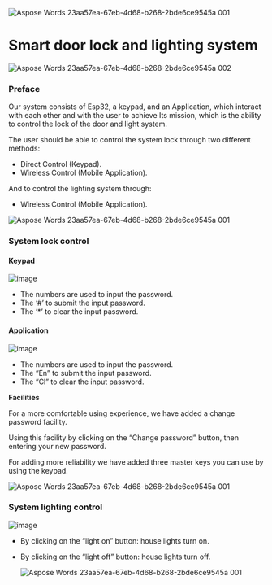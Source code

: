    ![Aspose Words 23aa57ea-67eb-4d68-b268-2bde6ce9545a 001](https://user-images.githubusercontent.com/67281513/169537986-51511757-2fba-4d86-bd4d-1a9c68764b0c.png)

# **Smart door lock and lighting system**


   ![Aspose Words 23aa57ea-67eb-4d68-b268-2bde6ce9545a 002](https://user-images.githubusercontent.com/67281513/169537785-f5509029-5c46-4ec1-9255-043106a0bbae.jpeg)


### **Preface**

Our system consists of Esp32, a keypad, and an Application, which interact with each other and with the user to achieve Its mission, which is the ability to control the lock of the door and light system.

The user should be able to control the system lock through two different methods:

- Direct Control (Keypad).
- Wireless Control (Mobile Application).

And to control the lighting system through:

- Wireless Control (Mobile Application).

![Aspose Words 23aa57ea-67eb-4d68-b268-2bde6ce9545a 001](https://user-images.githubusercontent.com/67281513/169537986-51511757-2fba-4d86-bd4d-1a9c68764b0c.png)


### **System lock control**

#### **Keypad**

![image](https://user-images.githubusercontent.com/67281513/169539273-a68dc0b1-283e-4389-a547-b8116d9c6039.png)


- The numbers are used to input the password.
- The ‘#’ to submit the input password.
- The ‘\*’ to clear the input password.

#### **Application**

![image](https://user-images.githubusercontent.com/67281513/169539761-6bef2df9-ae02-4b4a-a83b-f0391c2bd082.png)

- The numbers are used to input the password.
- The “En” to submit the input password.
- The “Cl” to clear the input password.

**Facilities**

For a more comfortable using experience, we have added a change password facility.

Using this facility by clicking on the “Change password” button, then entering your new password.

For adding more reliability we have added three master keys you can use by using the keypad.

   ![Aspose Words 23aa57ea-67eb-4d68-b268-2bde6ce9545a 001](https://user-images.githubusercontent.com/67281513/169537986-51511757-2fba-4d86-bd4d-1a9c68764b0c.png)

### **System lighting control**

![image](https://user-images.githubusercontent.com/67281513/169539999-72ae50c6-6598-4882-b057-577c5e6955fc.png)


- By clicking on the “light on” button: house lights turn on.
- By clicking on the “light off” button: house lights turn off.

   ![Aspose Words 23aa57ea-67eb-4d68-b268-2bde6ce9545a 001](https://user-images.githubusercontent.com/67281513/169537986-51511757-2fba-4d86-bd4d-1a9c68764b0c.png)
